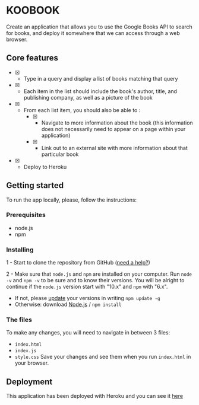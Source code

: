 # KOOBOOK

Create an application that allows you to use the Google Books API to search for books, and deploy it somewhere that we can access through a web browser.



## Core features

- [x] - Type in a query and display a list of books matching that query

- [x] - Each item in the list should include the book's author, title, and publishing company, as well as a picture of the book

- [x] - From each list item, you should also be able to :
    - [x] - Navigate to more information about the book (this information does not necessarily need to appear on a page within your application)
    - [x] - Link out to an external site with more information about that particular book

- [x] - Deploy to Heroku



## Getting started
To run the app locally, please, follow the instructions:

### Prerequisites
- node.js
- npm

### Installing
1 - Start to clone the repository from GitHub ([need a help?](https://www.youtube.com/watch?v=O72FWNeO-xY))

2 - Make sure that `node.js` and `npm` are installed on your computer. Run `node -v` and `npm -v` to be sure and to know their versions. You will be alright to continue if the `node.js` version start with "10.x" and `npm` with "6.x".

- If not, please [update](https://stackoverflow.com/questions/6237295/how-can-i-update-nodejs-and-npm-to-the-next-versions) your versions in writing `npm update -g`
- Otherwise: download [Node.js](https://www.npmjs.com/get-npm) / `npm install`

### The files
To make any changes, you will need to navigate in between 3 files:
- `index.html`
- `index.js`
- `style.css`
Save your changes and see them when you run `index.html` in your browser.



## Deployment
This application has been deployed with Heroku and you can see it [here](https://koobook.herokuapp.com)
